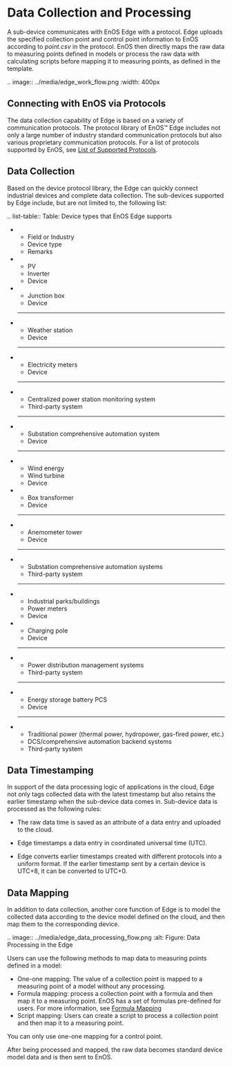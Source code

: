 # Data Collection and Processing

A sub-device communicates with EnOS Edge with a protocol. Edge uploads the specified collection point and control point information to EnOS according to *point.csv* in the protocol. EnOS then directly maps the raw data to measuring points defined in models or process the raw data with calculating scripts before mapping it to measuring points, as defined in the template.

.. image:: ../media/edge_work_flow.png
   :width: 400px

## Connecting with EnOS via Protocols

The data collection capability of Edge is based on a variety of communication protocols. The protocol library of EnOS™ Edge includes not only a large number of industry standard communication protocols but also various proprietary communication protocols. For a list of protocols supported by EnOS, see [ List of Supported Protocols](../reference/protocol_list).

## Data Collection

Based on the device protocol library, the Edge can quickly connect industrial devices and complete data collection. The sub-devices supported by Edge include, but are not limited to, the following list:

.. list-table:: Table: Device types that EnOS Edge supports

   * - Field or Industry
     - Device type
     - Remarks
   * - PV
     - Inverter
     - Device
   * - Junction box
     - Device
     - --
   * - Weather station
     - Device
     - --
   * - Electricity meters
     - Device
     - --
   * - Centralized power station monitoring system
     - Third-party system
     - --
   * - Substation comprehensive automation system
     - Device
     - --
   * - Wind energy
     - Wind turbine
     - Device
   * - Box transformer
     - Device
     - --
   * - Anemometer tower
     - Device
     - --
   * - Substation comprehensive automation systems
     - Third-party system
     - --
   * - Industrial parks/buildings
     - Power meters
     - Device
   * - Charging pole
     - Device
     - --
   * - Power distribution management systems
     - Third-party system
     - --
   * - Energy storage battery PCS
     - Device
     - --
   * - Traditional power (thermal power, hydropower, gas-fired power, etc.)
     - DCS/comprehensive automation backend systems
     - Third-party system

## Data Timestamping

In support of the data processing logic of applications in the cloud, Edge not only tags collected data with the latest timestamp but also retains the earlier timestamp when the sub-device data comes in. Sub-device data is processed as the following rules:

- The raw data time is saved as an attribute of a data entry and uploaded to the cloud.

- Edge timestamps a data entry in coordinated universal time (UTC).

- Edge converts earlier timestamps created with different protocols into a uniform format. If the earlier timestamp sent by a certain device is UTC+8, it can be converted to UTC+0.

## Data Mapping

In addition to data collection, another core function of Edge is to model the collected data according to the device model defined on the cloud, and then map them to the corresponding device.

.. image:: ../media/edge_data_processing_flow.png
   :alt: Figure: Data Processing in the Edge

Users can use the following methods to map data to measuring points defined in a model:
- One-one mapping: The value of a collection point is mapped to a measuring point of a model without any processing.
- Formula mapping: process a collection point with a formula and then map it to a measuring point. EnOS has  a set of formulas pre-defined for users. For more information, see [Formula Mapping](../reference/edge_computing)
- Script mapping: Users can create a script to process a collection point and then map it to a measuring point.

You can only use one-one mapping for a control point.

After being processed and mapped, the raw data becomes standard device model data and is then sent to EnOS.


<!--end-->
